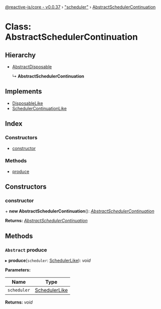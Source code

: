 [@reactive-js/core - v0.0.37](../README.md) › ["scheduler"](../modules/_scheduler_.md) › [AbstractSchedulerContinuation](_scheduler_.abstractschedulercontinuation.md)

# Class: AbstractSchedulerContinuation

## Hierarchy

* [AbstractDisposable](_disposable_.abstractdisposable.md)

  ↳ **AbstractSchedulerContinuation**

## Implements

* [DisposableLike](../interfaces/_disposable_.disposablelike.md)
* [SchedulerContinuationLike](../interfaces/_scheduler_.schedulercontinuationlike.md)

## Index

### Constructors

* [constructor](_scheduler_.abstractschedulercontinuation.md#constructor)

### Methods

* [produce](_scheduler_.abstractschedulercontinuation.md#abstract-produce)

## Constructors

###  constructor

\+ **new AbstractSchedulerContinuation**(): *[AbstractSchedulerContinuation](_scheduler_.abstractschedulercontinuation.md)*

**Returns:** *[AbstractSchedulerContinuation](_scheduler_.abstractschedulercontinuation.md)*

## Methods

### `Abstract` produce

▸ **produce**(`scheduler`: [SchedulerLike](../interfaces/_scheduler_.schedulerlike.md)): *void*

**Parameters:**

Name | Type |
------ | ------ |
`scheduler` | [SchedulerLike](../interfaces/_scheduler_.schedulerlike.md) |

**Returns:** *void*
